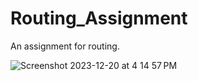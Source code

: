 # Routing_Assignment
An assignment for routing.


![Screenshot 2023-12-20 at 4 14 57 PM](https://github.com/SomilKSharma/Routing_Assignment/assets/120346284/bf3a754d-ebb5-4bb6-85d4-032007d0f224)
